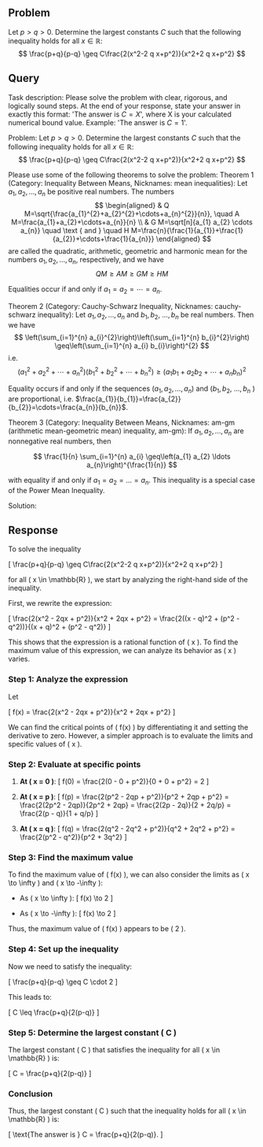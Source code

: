 ## Problem

Let $p > q > 0$. Determine the largest constants $C$ such that the following inequality holds for all $x \in \mathbb{R}$:
$$
\frac{p+q}{p-q} \geq C\frac{2(x^2-2 q x+p^2)}{x^2+2 q x+p^2} 
$$

## Query

Task description: Please solve the problem with clear, rigorous, and logically sound steps. At the end of your response, state your answer in exactly this format: 'The answer is $C=X$', where X is your calculated numerical bound value. Example: 'The answer is $C=1$'.

Problem: Let $p > q > 0$. Determine the largest constants $C$ such that the following inequality holds for all $x \in \mathbb{R}$:
$$
\frac{p+q}{p-q} \geq C\frac{2(x^2-2 q x+p^2)}{x^2+2 q x+p^2} 
$$

Please use some of the following theorems to solve the problem:
Theorem 1 (Category: Inequality Between Means, Nicknames: mean inequalities): Let $a_{1}, a_{2}, \ldots, a_{n}$ be positive real numbers. The numbers
$$
\begin{aligned}
& Q M=\sqrt{\frac{a_{1}^{2}+a_{2}^{2}+\cdots+a_{n}^{2}}{n}}, \quad A M=\frac{a_{1}+a_{2}+\cdots+a_{n}}{n} \\
& G M=\sqrt[n]{a_{1} a_{2} \cdots a_{n}} \quad \text { and } \quad H M=\frac{n}{\frac{1}{a_{1}}+\frac{1}{a_{2}}+\cdots+\frac{1}{a_{n}}}
\end{aligned}
$$
are called the quadratic, arithmetic, geometric and harmonic mean for the numbers $a_{1}, a_{2}, \ldots, a_{n}$, respectively, and we have
$$
Q M \geq A M \geq G M \geq H M
$$

Equalities occur if and only if $a_{1}=a_{2}=\cdots=a_{n}$.

Theorem 2 (Category: Cauchy-Schwarz Inequality, Nicknames: cauchy-schwarz inequality): Let $a_{1}, a_{2}, \ldots, a_{n}$ and $b_{1}, b_{2}$, $\ldots, b_{n}$ be real numbers. Then we have
$$
\left(\sum_{i=1}^{n} a_{i}^{2}\right)\left(\sum_{i=1}^{n} b_{i}^{2}\right) \geq\left(\sum_{i=1}^{n} a_{i} b_{i}\right)^{2}
$$
i.e.
$$
\left(a_{1}^{2}+a_{2}^{2}+\cdots+a_{n}^{2}\right)\left(b_{1}^{2}+b_{2}^{2}+\cdots+b_{n}^{2}\right) \geq\left(a_{1} b_{1}+a_{2} b_{2}+\cdots+a_{n} b_{n}\right)^{2}
$$

Equality occurs if and only if the sequences $\left(a_{1}, a_{2}, \ldots, a_{n}\right)$ and $\left(b_{1}, b_{2}\right.$, $\ldots, b_{n}$ ) are proportional, i.e. $\frac{a_{1}}{b_{1}}=\frac{a_{2}}{b_{2}}=\cdots=\frac{a_{n}}{b_{n}}$.

Theorem 3 (Category: Inequality Between Means, Nicknames: am-gm (arithmetic mean-geometric mean) inequality, am-gm): If $a_{1}, a_{2}, \ldots, a_{n}$ are nonnegative real numbers, then

$$
\frac{1}{n} \sum_{i=1}^{n} a_{i} \geq\left(a_{1} a_{2} \ldots a_{n}\right)^{\frac{1}{n}}
$$

with equality if and only if $a_{1}=a_{2}=\ldots=a_{n}$. This inequality is a special case of the Power Mean Inequality.

Solution:

## Response

To solve the inequality 

\[
\frac{p+q}{p-q} \geq C\frac{2(x^2-2 q x+p^2)}{x^2+2 q x+p^2}
\]

for all \( x \in \mathbb{R} \), we start by analyzing the right-hand side of the inequality. 

First, we rewrite the expression:

\[
\frac{2(x^2 - 2qx + p^2)}{x^2 + 2qx + p^2} = \frac{2((x - q)^2 + (p^2 - q^2))}{(x + q)^2 + (p^2 - q^2)}
\]

This shows that the expression is a rational function of \( x \). To find the maximum value of this expression, we can analyze its behavior as \( x \) varies.

### Step 1: Analyze the expression

Let 

\[
f(x) = \frac{2(x^2 - 2qx + p^2)}{x^2 + 2qx + p^2}
\]

We can find the critical points of \( f(x) \) by differentiating it and setting the derivative to zero. However, a simpler approach is to evaluate the limits and specific values of \( x \).

### Step 2: Evaluate at specific points

1. **At \( x = 0 \)**:
   \[
   f(0) = \frac{2(0 - 0 + p^2)}{0 + 0 + p^2} = 2
   \]

2. **At \( x = p \)**:
   \[
   f(p) = \frac{2(p^2 - 2qp + p^2)}{p^2 + 2qp + p^2} = \frac{2(2p^2 - 2qp)}{2p^2 + 2qp} = \frac{2(2p - 2q)}{2 + 2q/p} = \frac{2(p - q)}{1 + q/p}
   \]

3. **At \( x = q \)**:
   \[
   f(q) = \frac{2(q^2 - 2q^2 + p^2)}{q^2 + 2q^2 + p^2} = \frac{2(p^2 - q^2)}{p^2 + 3q^2}
   \]

### Step 3: Find the maximum value

To find the maximum value of \( f(x) \), we can also consider the limits as \( x \to \infty \) and \( x \to -\infty \):

- As \( x \to \infty \):
  \[
  f(x) \to 2
  \]

- As \( x \to -\infty \):
  \[
  f(x) \to 2
  \]

Thus, the maximum value of \( f(x) \) appears to be \( 2 \).

### Step 4: Set up the inequality

Now we need to satisfy the inequality:

\[
\frac{p+q}{p-q} \geq C \cdot 2
\]

This leads to:

\[
C \leq \frac{p+q}{2(p-q)}
\]

### Step 5: Determine the largest constant \( C \)

The largest constant \( C \) that satisfies the inequality for all \( x \in \mathbb{R} \) is:

\[
C = \frac{p+q}{2(p-q)}
\]

### Conclusion

Thus, the largest constant \( C \) such that the inequality holds for all \( x \in \mathbb{R} \) is:

\[
\text{The answer is } C = \frac{p+q}{2(p-q)}.
\]